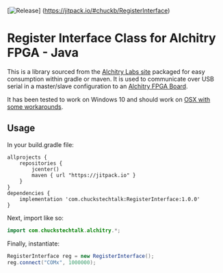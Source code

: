 [![Release](https://jitpack.io/v/chuckb/RegisterInterface.svg)]
(https://jitpack.io/#chuckb/RegisterInterface)

# Register Interface Class for Alchitry FPGA - Java

This is a library sourced from the [Alchitry Labs site](https://alchitry.com/blogs/tutorials/register-interface) packaged for easy consumption within gradle or maven. It is used to communicate over USB serial in a master/slave configuration to an [Alchitry FPGA Board](https://www.sparkfun.com/search/results?term=alchitry).

It has been tested to work on Windows 10 and should work on [OSX with some workarounds](https://forum.alchitry.com/thread-264.html?highlight=mac).

## Usage

In your build.gradle file:
```
allprojects {
    repositories {
        jcenter()
        maven { url "https://jitpack.io" }
    }
}
dependencies {
    implementation 'com.chuckstechtalk:RegisterInterface:1.0.0'
}
```

Next, import like so:
```Java
import com.chuckstechtalk.alchitry.*;
```

Finally, instantiate:
```Java
RegisterInterface reg = new RegisterInterface();
reg.connect("COMx", 1000000);
```

